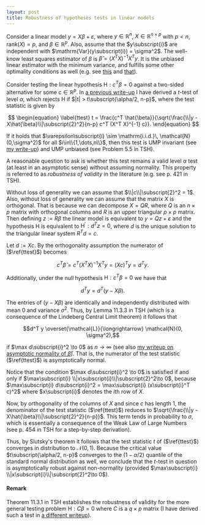```yaml
---
layout: post
title: Robustness of hypotheses tests in linear models
---
```


Consider a linear model $y = X\beta + \varepsilon$, where $y\in\mathbb{R}^n$, $X\in\mathbb{R}^{n\times p}$ with $p < n$, $\mathrm{rank}(X) = p$, and $\beta\in\mathbb{R}^p$. Also, assume that the $y\subscript{i}$ are independent with $\mathrm{Var}(y\subscript{i}) = \sigma^2$. The well-know least squares estimator of $\beta$ is $\hat{\beta} = (X^T X)^{-1} X^T y$. It is the unbiased linear estimator with the minimum variance, and fulfills some other optimality conditions as well (e.g. see [this](/Lehmanns_TSH_and_TPE/LSE_so_nice/) and [that](/Lehmanns_TSH_and_TPE/LSE_so_nice_2/)).

Consider testing the linear hypothesis $\mathrm{H} : c^T \beta = 0$ against a two-sided alternative for some $c\in\mathbb{R}^p$.
In [a previous write-up](/Lehmanns_TSH_and_TPE/small_sample_tests_for_LM/) I have derived a $t$-test of level $\alpha$, which rejects H if $|t| > t\subscript{\alpha/2, n-p}$, where the test statistic is given by

$$
\begin{equation}
\label{ttest}
t = \frac{c^T \hat{\beta}}{\sqrt{\frac{\\|y - X\hat{\beta}\\|\subscript{2}^2}{n-p} c^T (X^T X)^{-1} c}}.
\end{equation}
$$

If it holds that $\varepsilon\subscript{i} \sim \mathrm{i.i.d.}\, \mathcal{N}(0,\sigma^2)$ for all $i\in\\{1,\dots,n\\}$, then this test is UMP invariant (see [my write-up](/Lehmanns_TSH_and_TPE/small_sample_tests_for_LM/)) and UMP unbiased (see Problem 5.5 in TSH).

A reasonable question to ask is whether this test remains a valid level $\alpha$ test (at least in an asymptotic sense) without assuming normality. This property is referred to as *robustness of validity* in the literature (e.g. see p. 421 in TSH).

Without loss of generality we can assume that $\\|c\\|\subscript{2}^2 = 1$. Also, without loss of generality we can assume that the matrix $X$ is orthogonal. That is because we can decompose $X = QR$, where $Q$ is an $n\times p$ matrix with orthogonal columns and $R$ is an upper triangular $p\times p$ matrix. Then defining $z := R\beta$ the linear model is equivalent to $y = Qz + \varepsilon$ and the hypothesis H is equivalent to $\mathrm{H}^\prime : d^T z = 0$, where $d$ is the unique solution to the triangular linear system $R^T d = c$.

Let $d := Xc$. By the orthogonality assumption the numerator of ($\ref{ttest}$) becomes

$$c^T \hat{\beta} = c^T (X^T X)^{-1} X^T y = (Xc)^T y = d^T y.$$

Additionally, under the null hypothesis $\mathrm{H} : c^T \beta = 0$ we have that

$$d^T y = d^T (y - X\beta).$$

The entries of $(y-X\beta)$ are identically and independently distributed with mean $0$ and variance $\sigma^2$. Thus, by Lemma 11.3.3 in TSH (which is a consequence of the Lindeberg Central Limit theorem) it follows that 

$$d^T y \overset{\mathcal{L}}{\longrightarrow} \mathcal{N}(0, \sigma^2),$$

if $\max d\subscript{i}^2 \to 0$ as $n \to \infty$ (see also [my writeup on asymptotic normality of $\hat{\beta}$](/Lehmanns_TSH_and_TPE/LSE_so_nice_2/)). That is, the numerator of the test statistic ($\ref{ttest}$) is asymptotically normal.

Notice that the condition $\max d\subscript{i}^2 \to 0$ is satisfied if and only if $\max\subscript{i} \\|x\subscript{i}\\|\subscript{2}^2\to 0$, because $\max\subscript{i} d\subscript{i}^2 = \max\subscript{i} (x\subscript{i}^T c)^2$ where $x\subscript{i}$ denotes the $i$th row of $X$.

Now, by orthogonality of the columns of $X$ and since $c$ has length 1, the denominator of the test statistic ($\ref{ttest}$) reduces to $\sqrt{\frac{\\|y - X\hat{\beta}\\|\subscript{2}^2}{n-p}}$. This term tends in probability to $\sigma$, which is essentially a consequence of the Weak Law of Large Numbers (see p. 454 in TSH for a step-by-step derivation).

Thus, by Slutsky's theorem it follows that the test statistic $t$ of ($\ref{ttest}$) converges in distribution to $\mathcal{N}(0,1)$. Because the critical value $t\subscript{\alpha/2, n-p}$ converges to the $(1-\alpha/2)$ quantile of the standard normal distribution as well, we conclude that the $t$-test in question is asymptotically robust against non-normality (provided $\max\subscript{i} \\|x\subscript{i}\\|\subscript{2}^2\to 0$).

#### Remark 

Theorem 11.3.1 in TSH establishes the robustness of validity for the more general testing problem $\mathrm{H} : C\beta = 0$ where $C$ is a $q\times p$ matrix (I have derived such a test in [a different writeup](/Lehmanns_TSH_and_TPE/small_sample_tests_for_LM/)).
